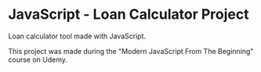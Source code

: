 # JavaScript - Loan Calculator Project
Loan calculator tool made with JavaScript.

This project was made during the "Modern JavaScript From The Beginning" course on Udemy.
